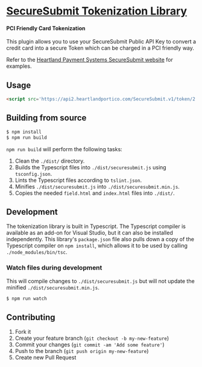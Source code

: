 # [SecureSubmit Tokenization Library](https://developer.heartlandpaymentsystems.com/SecureSubmit)

#### PCI Friendly Card Tokenization

This plugin allows you to use your SecureSubmit Public API Key to convert a credit card into a secure Token which can be charged in a PCI friendly way.

Refer to the [Heartland Payment Systems SecureSubmit website](https://developer.heartlandpaymentsystems.com/SecureSubmit/Documentation) for examples.

## Usage

```html
<script src='https://api2.heartlandportico.com/SecureSubmit.v1/token/2.0/securesubmit.js'></script>
```

## Building from source

```bash
$ npm install
$ npm run build
```

`npm run build` will perform the following tasks:

1. Clean the `./dist/` directory.
2. Builds the Typescript files into `./dist/securesubmit.js` using `tsconfig.json`.
3. Lints the Typescript files according to `tslint.json`.
4. Minifies `./dist/securesubmit.js` into `./dist/securesubmit.min.js`.
5. Copies the needed `field.html` and `index.html` files into `./dist/`.

## Development

The tokenization library is built in Typescript. The Typescript compiler is available as an add-on for Visual Studio, but it can also be installed independently. This library's `package.json` file also pulls down a copy of the Typescript compiler on `npm install`, which allows it to be used by calling `./node_modules/bin/tsc`.

### Watch files during development

This will compile changes to `./dist/securesubmit.js` but will not update the minified `./dist/securesubmit.min.js`.

```bash
$ npm run watch
```

## Contributing

1. Fork it
2. Create your feature branch (`git checkout -b my-new-feature`)
3. Commit your changes (`git commit -am 'Add some feature'`)
4. Push to the branch (`git push origin my-new-feature`)
5. Create new Pull Request
